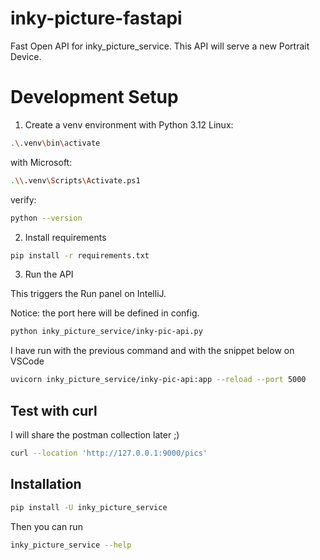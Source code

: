 # inky-picture-fastapi
 Fast Open API for inky_picture_service.
 This API will serve a new Portrait Device.


# Development Setup
1. Create a venv environment with Python 3.12
Linux:
```bash
.\.venv\bin\activate
```
with Microsoft:
```bash
.\\.venv\Scripts\Activate.ps1
```
verify:
```bash
python --version
```
2. Install requirements
```bash
pip install -r requirements.txt
```
3. Run the API

This triggers the Run panel on IntelliJ.

Notice: the port here will be defined in config.
```bash
python inky_picture_service/inky-pic-api.py
```

I have run with the previous command and with the snippet below on VSCode
```bash
uvicorn inky_picture_service/inky-pic-api:app --reload --port 5000
```

## Test with curl
I will share the postman collection later ;)
```bash
curl --location 'http://127.0.0.1:9000/pics'
```

## Installation

```bash
pip install -U inky_picture_service
```

Then you can run

```bash
inky_picture_service --help
```
